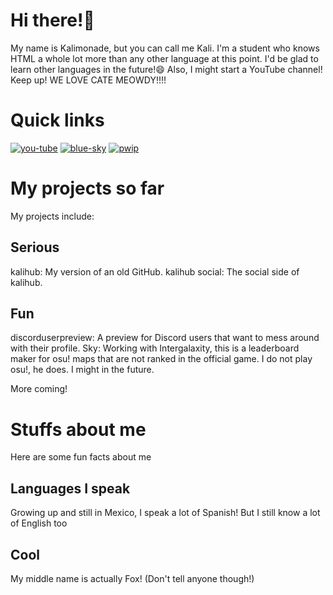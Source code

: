 # Hi there!👋
My name is Kalimonade, but you can call me Kali. I'm a student who knows HTML a whole lot more than any other language at this point. I'd be glad to learn other languages in the future!😄
Also, I might start a YouTube channel! Keep up!
WE LOVE CATE MEOWDY!!!!

# Quick links
[![you-tube](https://img.shields.io/badge/you-tube-FF0000)](https://youtube.com/@kalimonade) [![blue-sky](https://img.shields.io/badge/blue-sky-0000FF)](https://bsky.app/profile/kalimonade.bsky.social) [![pwip](https://img.shields.io/badge/pwip-ADD8E6)](x.com/kalimonade)

# My projects so far
My projects include:

## Serious
kalihub: My version of an old GitHub.
kalihub social: The social side of kalihub.

## Fun
discorduserpreview: A preview for Discord users that want to mess around with their profile.
Sky: Working with Intergalaxity, this is a leaderboard maker for osu! maps that are not ranked in the official game. I do not play osu!, he does. I might in the future.

More coming!

# Stuffs about me
Here are some fun facts about me

## Languages I speak
Growing up and still in Mexico, I speak a lot of Spanish!
But I still know a lot of English too

## Cool
My middle name is actually Fox! (Don't tell anyone though!)
